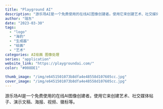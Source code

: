 ```yaml
---
title: "Playground AI"
description: "游乐场AI是一个免费使用的在线AI图像创建者。使用它来创建艺术、社交媒体帖子、演示文稿、海报、视频、徽标等。 "
author: "瑞东"
date: "2023-03-30"
tags:
  - "logo"
  - "海豹"
  - "生成器"
  - "绘画"
  - "艺术"
categories: AI绘画 图像处理
series: "application"
website_link: "https://playgroundai.com/"
color: "#008DE1"

thumb_image: "/img/e6451501073b8dfa4e48558d107605cc.jpg"
cover_image: "/img/e6451501073b8dfa4e48558d107605cc.jpg"
---
```


游乐场AI是一个免费使用的在线AI图像创建者。使用它来创建艺术、社交媒体帖子、演示文稿、海报、视频、徽标等。 